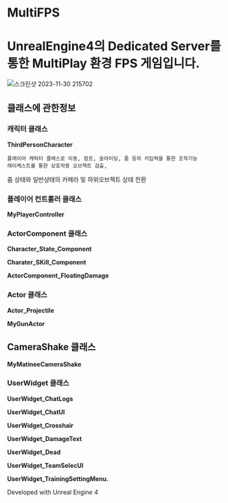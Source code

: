 # MultiFPS

# UnrealEngine4의 Dedicated Server를 통한 MultiPlay 환경 FPS 게임입니다.

![스크린샷 2023-11-30 215702](https://github.com/joyeonguns/ue4-multi-project/assets/85017198/b375218c-81d1-4e36-9c82-57556e30beb0)

## 클래스에 관한정보

### 캐릭터 클래스

**ThirdPersonCharacter** 

    플래이어 캐릭터 클래스로 이동, 점프, 슬라이딩, 줌 등의 키입력을 통한 조작기능 
    레이케스트를 통한 상호작용 오브젝트 검출,  
  
  줌 상태와 일반상태의 카메라 및 하위오브젝트 상태 전환
                  
  

### 플레이어 컨트롤러 클래스

**MyPlayerController** 

### ActorComponent 클래스

**Character_State_Component** 

**Charater_SKill_Component**

**ActorComponent_FloatingDamage**

### Actor 클래스

**Actor_Projectile** 

**MyGunActor**

## CameraShake 클래스

**MyMatineeCameraShake**

### UserWidget 클래스

**UserWidget_ChatLogs** 

**UserWidget_ChatUI**

**UserWidget_Crosshair**

**UserWidget_DamageText**

**UserWidget_Dead**

**UserWidget_TeamSelecUI**

**UserWidget_TrainingSettingMenu.**

Developed with Unreal Engine 4
